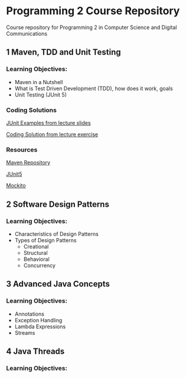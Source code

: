 # Programming 2 Course Repository
Course repository for Programming 2 in Computer Science and Digital Communications

## 1 Maven, TDD and Unit Testing
### Learning Objectives:
- Maven in a Nutshell
- What is Test Driven Development (TDD), how does it work, goals
- Unit Testing (JUnit 5)

### Coding Solutions
[JUnit Examples from lecture slides](https://github.com/leonardo1710/TddMavenExample)

[Coding Solution from lecture exercise](https://github.com/leonardo1710/PRG2PointExampleSolution)

### Resources
[Maven Repository](https://mvnrepository.com/)

[JUnit5](https://junit.org/junit5/docs/current/user-guide/)

[Mockito](https://site.mockito.org/)

## 2 Software Design Patterns
### Learning Objectives:
- Characteristics of Design Patterns
- Types of Design Patterns
    - Creational
    - Structural
    - Behavioral
    - Concurrency

## 3 Advanced Java Concepts
### Learning Objectives:
- Annotations
- Exception Handling
- Lambda Expressions
- Streams

## 4 Java Threads
### Learning Objectives:
